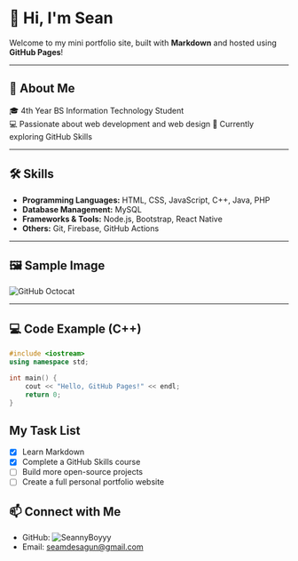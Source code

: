 # 👋 Hi, I'm Sean

Welcome to my mini portfolio site, built with **Markdown** and hosted using **GitHub Pages**!  

---

## 📌 About Me  
🎓 4th Year BS Information Technology Student  
💻 Passionate about web development and web design
🚀 Currently exploring GitHub Skills

---

## 🛠 Skills  
- **Programming Languages:** HTML, CSS, JavaScript, C++, Java, PHP  
- **Database Management:** MySQL  
- **Frameworks & Tools:** Node.js, Bootstrap, React Native  
- **Others:** Git, Firebase, GitHub Actions  

---

## 🖼 Sample Image  
![GitHub Octocat](https://octodex.github.com/images/yaktocat.png)

---

## 💻 Code Example (C++)  
```cpp
#include <iostream>
using namespace std;

int main() {
    cout << "Hello, GitHub Pages!" << endl;
    return 0;
}
```

## My Task List

- [x] Learn Markdown
- [x] Complete a GitHub Skills course
- [ ] Build more open-source projects
- [ ] Create a full personal portfolio website

## 📫 Connect with Me

- GitHub: ![SeannyBoyyy](https://github.com/SeannyBoyyy)
- Email: seamdesagun@gmail.com


